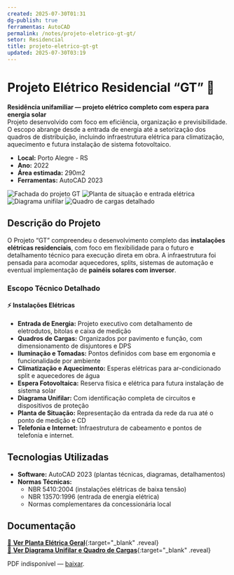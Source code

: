 ```yaml
---
created: 2025-07-30T01:31
dg-publish: true
ferramentas: AutoCAD
permalink: /notes/projeto-eletrico-gt-gt/
setor: Residencial
title: projeto-eletrico-gt-gt
updated: 2025-07-30T03:19
---
```


# Projeto Elétrico Residencial “GT” 🏡

**Residência unifamiliar — projeto elétrico completo com espera para energia solar**  
Projeto desenvolvido com foco em eficiência, organização e previsibilidade. O escopo abrange desde a entrada de energia até a setorização dos quadros de distribuição, incluindo infraestrutura elétrica para climatização, aquecimento e futura instalação de sistema fotovoltaico.

- **Local:** Porto Alegre - RS
- **Ano:** 2022 
- **Área estimada:** 290m2 
- **Ferramentas:** AutoCAD 2023  

<div class="project-gallery reveal">
  <img src="/assets/imagens/capa_thumb.jpg_gt.jpg" alt="Fachada do projeto GT" class="gallery-thumb" loading="lazy">
  <img src="/assets/imagens/planta_situacao_thumb.jpg_gt.jpg" alt="Planta de situação e entrada elétrica" class="gallery-thumb" loading="lazy">
  <img src="/assets/imagens/unifilar_thumb.jpg_gt.jpg" alt="Diagrama unifilar" class="gallery-thumb" loading="lazy">
  <img src="/assets/imagens/quadros_thumb.jpg_gt.jpg" alt="Quadro de cargas detalhado" class="gallery-thumb" loading="lazy">
</div>

## Descrição do Projeto

O Projeto “GT” compreendeu o desenvolvimento completo das **instalações elétricas residenciais**, com foco em flexibilidade para o futuro e detalhamento técnico para execução direta em obra. A infraestrutura foi pensada para acomodar aquecedores, splits, sistemas de automação e eventual implementação de **painéis solares com inversor**.

### Escopo Técnico Detalhado

#### ⚡ Instalações Elétricas
- **Entrada de Energia:** Projeto executivo com detalhamento de eletrodutos, bitolas e caixa de medição
- **Quadros de Cargas:** Organizados por pavimento e função, com dimensionamento de disjuntores e DPS
- **Iluminação e Tomadas:** Pontos definidos com base em ergonomia e funcionalidade por ambiente
- **Climatização e Aquecimento:** Esperas elétricas para ar-condicionado split e aquecedores de água
- **Espera Fotovoltaica:** Reserva física e elétrica para futura instalação de sistema solar
- **Diagrama Unifilar:** Com identificação completa de circuitos e dispositivos de proteção
- **Planta de Situação:** Representação da entrada da rede da rua até o ponto de medição e CD
- **Telefonia e Internet:** Infraestrutura de cabeamento e pontos de telefonia e internet.

## Tecnologias Utilizadas

- **Software:** AutoCAD 2023 (plantas técnicas, diagramas, detalhamentos)
- **Normas Técnicas:**  
  - NBR 5410:2004 (instalações elétricas de baixa tensão)  
  - NBR 13570:1996 (entrada de energia elétrica)  
  - Normas complementares da concessionária local


## Documentação

[📄 **Ver Planta Elétrica Geral**](/assets/pdfs/projeto-gt_eletrica.pdf_gt.pdf){:target="_blank" .reveal}  
[📄 **Ver Diagrama Unifilar e Quadro de Cargas**](/assets/pdfs/projeto-gt_unifilar.pdf_gt.pdf){:target="_blank" .reveal}

<div class="pdf-container reveal">
  <object data="/assets/pdfs/projeto-gt_unifilar.pdf#toolbar=0"
          type="application/pdf" width="100%" height="500">
    <p>PDF indisponível — <a href="/assets/pdfs/projeto-gt_unifilar.pdf" target="_blank">baixar</a>.</p>
  </object>
</div>